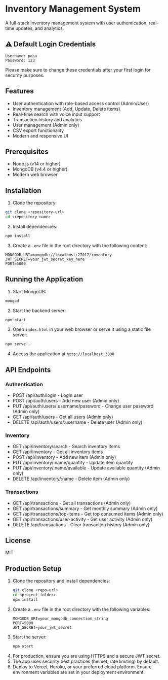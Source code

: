 # Inventory Management System

A full-stack inventory management system with user authentication, real-time updates, and analytics.

## ⚠️ Default Login Credentials
```
Username: pasu
Password: 123
```
Please make sure to change these credentials after your first login for security purposes.

## Features

- User authentication with role-based access control (Admin/User)
- Inventory management (Add, Update, Delete items)
- Real-time search with voice input support
- Transaction history and analytics
- User management (Admin only)
- CSV export functionality
- Modern and responsive UI

## Prerequisites

- Node.js (v14 or higher)
- MongoDB (v4.4 or higher)
- Modern web browser

## Installation

1. Clone the repository:
```bash
git clone <repository-url>
cd <repository-name>
```

2. Install dependencies:
```bash
npm install
```

3. Create a `.env` file in the root directory with the following content:
```
MONGODB_URI=mongodb://localhost:27017/inventory
JWT_SECRET=your_jwt_secret_key_here
PORT=5000
```

## Running the Application

1. Start MongoDB:
```bash
mongod
```

2. Start the backend server:
```bash
npm start
```

3. Open `index.html` in your web browser or serve it using a static file server:
```bash
npx serve .
```

4. Access the application at `http://localhost:3000`

## API Endpoints

### Authentication
- POST /api/auth/login - Login user
- POST /api/auth/users - Add new user (Admin only)
- PUT /api/auth/users/:username/password - Change user password (Admin only)
- GET /api/auth/users - Get all users (Admin only)
- DELETE /api/auth/users/:username - Delete user (Admin only)

### Inventory
- GET /api/inventory/search - Search inventory items
- GET /api/inventory - Get all inventory items
- POST /api/inventory - Add new item (Admin only)
- PUT /api/inventory/:name/quantity - Update item quantity
- PUT /api/inventory/:name/available - Update available quantity (Admin only)
- DELETE /api/inventory/:name - Delete item (Admin only)

### Transactions
- GET /api/transactions - Get all transactions (Admin only)
- GET /api/transactions/summary - Get monthly summary (Admin only)
- GET /api/transactions/top-items - Get top consumed items (Admin only)
- GET /api/transactions/user-activity - Get user activity (Admin only)
- DELETE /api/transactions - Clear transaction history (Admin only)

## License

MIT 

## Production Setup

1. Clone the repository and install dependencies:
   ```bash
   git clone <repo-url>
   cd <project-folder>
   npm install
   ```
2. Create a `.env` file in the root directory with the following variables:
   ```env
   MONGODB_URI=your_mongodb_connection_string
   PORT=5000
   JWT_SECRET=your_jwt_secret
   ```
3. Start the server:
   ```bash
   npm start
   ```
4. For production, ensure you are using HTTPS and a secure JWT secret.
5. The app uses security best practices (helmet, rate limiting) by default.
6. Deploy to Vercel, Heroku, or your preferred cloud platform. Ensure environment variables are set in your deployment environment. 
